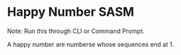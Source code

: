 # Happy Number SASM

Note: Run this through CLI or Command Prompt. 


A happy number are numberse whose sequences end at 1.  
